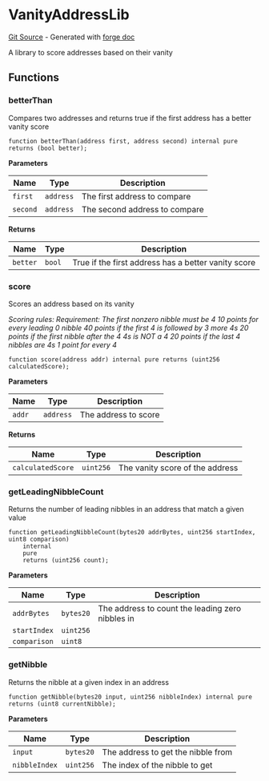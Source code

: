 # VanityAddressLib
[Git Source](https://github.com/uniswap/v4-periphery/blob/ea2bf2e1ba6863bb809fc2ff791744f308c4a26d/src/libraries/VanityAddressLib.sol) - Generated with [forge doc](https://book.getfoundry.sh/reference/forge/forge-doc)

A library to score addresses based on their vanity


## Functions
### betterThan

Compares two addresses and returns true if the first address has a better vanity score


```solidity
function betterThan(address first, address second) internal pure returns (bool better);
```
**Parameters**

|Name|Type|Description|
|----|----|-----------|
|`first`|`address`|The first address to compare|
|`second`|`address`|The second address to compare|

**Returns**

|Name|Type|Description|
|----|----|-----------|
|`better`|`bool`|True if the first address has a better vanity score|


### score

Scores an address based on its vanity

*Scoring rules:
Requirement: The first nonzero nibble must be 4
10 points for every leading 0 nibble
40 points if the first 4 is followed by 3 more 4s
20 points if the first nibble after the 4 4s is NOT a 4
20 points if the last 4 nibbles are 4s
1 point for every 4*


```solidity
function score(address addr) internal pure returns (uint256 calculatedScore);
```
**Parameters**

|Name|Type|Description|
|----|----|-----------|
|`addr`|`address`|The address to score|

**Returns**

|Name|Type|Description|
|----|----|-----------|
|`calculatedScore`|`uint256`|The vanity score of the address|


### getLeadingNibbleCount

Returns the number of leading nibbles in an address that match a given value


```solidity
function getLeadingNibbleCount(bytes20 addrBytes, uint256 startIndex, uint8 comparison)
    internal
    pure
    returns (uint256 count);
```
**Parameters**

|Name|Type|Description|
|----|----|-----------|
|`addrBytes`|`bytes20`|The address to count the leading zero nibbles in|
|`startIndex`|`uint256`||
|`comparison`|`uint8`||


### getNibble

Returns the nibble at a given index in an address


```solidity
function getNibble(bytes20 input, uint256 nibbleIndex) internal pure returns (uint8 currentNibble);
```
**Parameters**

|Name|Type|Description|
|----|----|-----------|
|`input`|`bytes20`|The address to get the nibble from|
|`nibbleIndex`|`uint256`|The index of the nibble to get|


